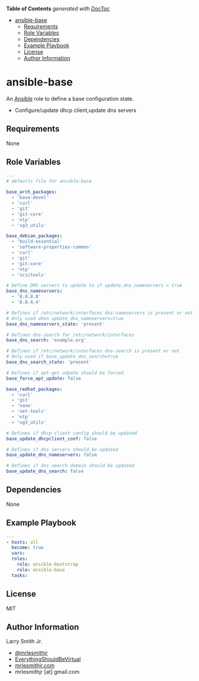 <!-- START doctoc generated TOC please keep comment here to allow auto update -->
<!-- DON'T EDIT THIS SECTION, INSTEAD RE-RUN doctoc TO UPDATE -->
**Table of Contents**  *generated with [DocToc](https://github.com/thlorenz/doctoc)*

- [ansible-base](#ansible-base)
  - [Requirements](#requirements)
  - [Role Variables](#role-variables)
  - [Dependencies](#dependencies)
  - [Example Playbook](#example-playbook)
  - [License](#license)
  - [Author Information](#author-information)

<!-- END doctoc generated TOC please keep comment here to allow auto update -->

# ansible-base

An [Ansible](https://www.ansible.com) role to define a base configuration state.

-   Configure/update dhcp client,update dns servers

## Requirements

None

## Role Variables

```yaml
---
# defaults file for ansible-base

base_arch_packages:
  - 'base-devel'
  - 'curl'
  - 'git'
  - 'git-core'
  - 'ntp'
  - 'sg3_utils'

base_debian_packages:
  - 'build-essential'
  - 'software-properties-common'
  - 'curl'
  - 'git'
  - 'git-core'
  - 'ntp'
  - 'scsitools'

# Define DNS servers to update to if update_dns_nameservers = true
base_dns_nameservers:
  - '8.8.8.8'
  - '8.8.4.4'

# Defines if /etc/network/interfaces dns-nameservers is present or not
# Only used when update_dns_nameservers=true
base_dns_nameservers_state: 'present'

# Defines dns-search for /etc/network/interfaces
base_dns_search: 'example.org'

# Defines if /etc/network/interfaces dns-search is present or not
# Only used if base_update_dns_search=true
base_dns_search_state: 'present'

# Defines if apt-get udpate should be forced
base_force_apt_update: false

base_redhat_packages:
  - 'curl'
  - 'git'
  - 'nano'
  - 'net-tools'
  - 'ntp'
  - 'sg3_utils'

# Defines if dhcp client config should be updated
base_update_dhcpclient_conf: false

# Defines if dns servers should be updated
base_update_dns_nameservers: false

# Defines if dns search domain should be updated
base_update_dns_search: false
```

## Dependencies

None

## Example Playbook

```yaml
---
- hosts: all
  become: true
  vars:
  roles:
    role: ansible-bootstrap
    role: ansible-base
  tasks:
```

## License

MIT

## Author Information

Larry Smith Jr.

-   [@mrlesmithjr](https://www.twitter.com/mrlesmithjr)
-   [EverythingShouldBeVirtual](http://everythingshouldbevirtual.com)
-   [mrlesmithjr.com](http://mrlesmithjr.com)
-   mrlesmithjr [at] gmail.com

